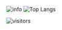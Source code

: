 
![info](https://github-readme-stats.vercel.app/api?username=ttlt664&show_icons=true&count_private=true&hide=prs&theme=default_repocard)
![Top Langs](https://github-readme-stats.vercel.app/api/top-langs/?username=ttlt664&layout=compact)

![visitors](https://visitor-badge.glitch.me/badge?page_id=ttlt664&left_color=green&right_color=red)
